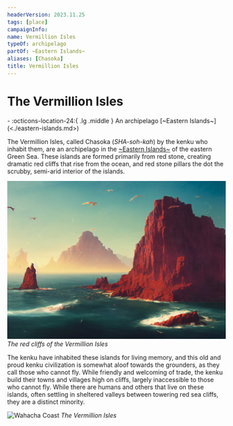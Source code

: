 ```yaml
---
headerVersion: 2023.11.25
tags: [place]
campaignInfo:
name: Vermillion Isles
typeOf: archipelago
partOf: ~Eastern Islands~
aliases: [Chasoka]
title: Vermillion Isles
---
```


# The Vermillion Isles
<div class="grid cards ext-narrow-margin ext-one-column" markdown>
-    :octicons-location-24:{ .lg .middle } An archipelago [~Eastern Islands~](<./eastern-islands.md>)  
</div>


The Vermillion Isles, called Chasoka (*SHA-soh-kah*) by the kenku who inhabit them, are an archipelago in the [~Eastern Islands~](<./eastern-islands.md>) of the eastern Green Sea. These islands are formed primarily from red stone, creating dramatic red cliffs that rise from the ocean, and red stone pillars the dot the scrubby, semi-arid interior of the islands.

![Kenku Island 2](../../assets/kenku-island-2.png)
*The red cliffs of the Vermillion Isles*

The kenku have inhabited these islands for living memory, and this old and proud kenku civilization is somewhat aloof towards the grounders, as they call those who cannot fly. While friendly and welcoming of trade, the kenku build their towns and villages high on cliffs, largely inaccessible to those who cannot fly. While there are humans and others that live on these islands, often settling in sheltered valleys between towering red sea cliffs, they are a distinct minority.

![Wahacha Coast](../../assets/wahacha-coast.png)
*The Vermillion Isles*
